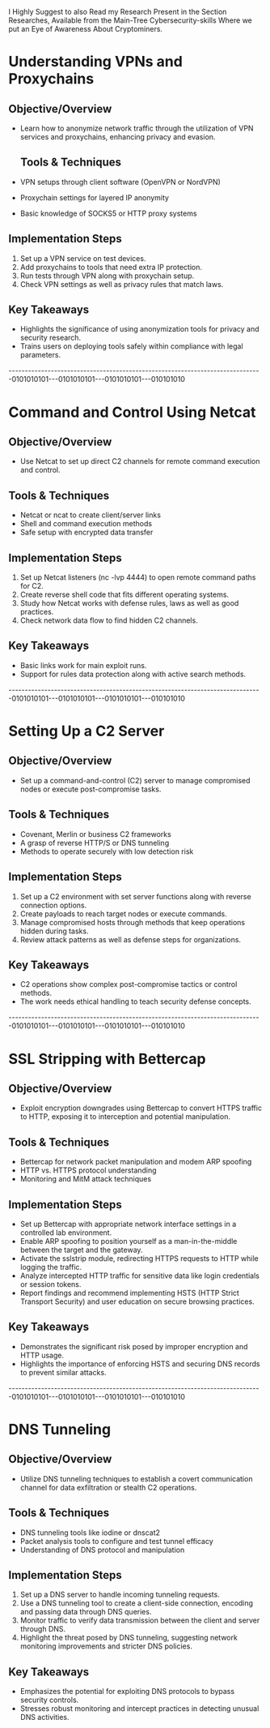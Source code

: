 I Highly Suggest to also Read my Research Present in the Section Researches, Available from the Main-Tree Cybersecurity-skills
Where we put an Eye of Awareness About Cryptominers.

# Understanding VPNs and Proxychains

## Objective/Overview
- Learn how to anonymize network traffic through the utilization of VPN services and proxychains, enhancing privacy and evasion.

  ## Tools & Techniques

- VPN setups through client software (OpenVPN or NordVPN)
- Proxychain settings for layered IP anonymity
- Basic knowledge of SOCKS5 or HTTP proxy systems

## Implementation Steps

1. Set up a VPN service on test devices.
2. Add proxychains to tools that need extra IP protection.
3. Run tests through VPN along with proxychain setup.
4. Check VPN settings as well as privacy rules that match laws.

## Key Takeaways

- Highlights the significance of using anonymization tools for privacy and security research.
- Trains users on deploying tools safely within compliance with legal parameters.

------------------------------------------------------------------------------0101010101---0101010101---0101010101---010101010

# Command and Control Using Netcat
## Objective/Overview

- Use Netcat to set up direct C2 channels for remote command execution and control.

## Tools & Techniques

- Netcat or ncat to create client/server links
- Shell and command execution methods
- Safe setup with encrypted data transfer

## Implementation Steps

1. Set up Netcat listeners (nc -lvp 4444) to open remote command paths for C2.
2. Create reverse shell code that fits different operating systems.
3. Study how Netcat works with defense rules, laws as well as good practices.
4. Check network data flow to find hidden C2 channels.

## Key Takeaways

- Basic links work for main exploit runs.
- Support for rules data protection along with active search methods.

------------------------------------------------------------------------------0101010101---0101010101---0101010101---010101010
# Setting Up a C2 Server

## Objective/Overview
- Set up a command-and-control (C2) server to manage compromised nodes or execute post-compromise tasks.

## Tools & Techniques

- Covenant, Merlin or business C2 frameworks
- A grasp of reverse HTTP/S or DNS tunneling
- Methods to operate securely with low detection risk

## Implementation Steps
1. Set up a C2 environment with set server functions along with reverse connection options.
2. Create payloads to reach target nodes or execute commands.
3. Manage compromised hosts through methods that keep operations hidden during tasks.
4. Review attack patterns as well as defense steps for organizations.

## Key Takeaways

- C2 operations show complex post-compromise tactics or control methods.
- The work needs ethical handling to teach security defense concepts.

------------------------------------------------------------------------------0101010101---0101010101---0101010101---010101010
# SSL Stripping with Bettercap

## Objective/Overview
- Exploit encryption downgrades using Bettercap to convert HTTPS traffic to HTTP, exposing it to interception and potential manipulation.

## Tools & Techniques

- Bettercap for network packet manipulation and modem ARP spoofing
- HTTP vs. HTTPS protocol understanding
- Monitoring and MitM attack techniques
  
## Implementation Steps
- Set up Bettercap with appropriate network interface settings in a controlled lab environment.
- Enable ARP spoofing to position yourself as a man-in-the-middle between the target and the gateway.
- Activate the sslstrip module, redirecting HTTPS requests to HTTP while logging the traffic.
- Analyze intercepted HTTP traffic for sensitive data like login credentials or session tokens.
- Report findings and recommend implementing HSTS (HTTP Strict Transport Security) and user education on secure browsing practices.
  
## Key Takeaways
- Demonstrates the significant risk posed by improper encryption and HTTP usage.
- Highlights the importance of enforcing HSTS and securing DNS records to prevent similar attacks.

------------------------------------------------------------------------------0101010101---0101010101---0101010101---010101010

# DNS Tunneling

## Objective/Overview

- Utilize DNS tunneling techniques to establish a covert communication channel for data exfiltration or stealth C2 operations.

## Tools & Techniques

- DNS tunneling tools like iodine or dnscat2
- Packet analysis tools to configure and test tunnel efficacy
- Understanding of DNS protocol and manipulation

## Implementation Steps

1. Set up a DNS server to handle incoming tunneling requests.
2. Use a DNS tunneling tool to create a client-side connection, encoding and passing data through DNS queries.
3. Monitor traffic to verify data transmission between the client and server through DNS.
4. Highlight the threat posed by DNS tunneling, suggesting network monitoring improvements and stricter DNS policies.

## Key Takeaways
- Emphasizes the potential for exploiting DNS protocols to bypass security controls.
- Stresses robust monitoring and intercept practices in detecting unusual DNS activities.
